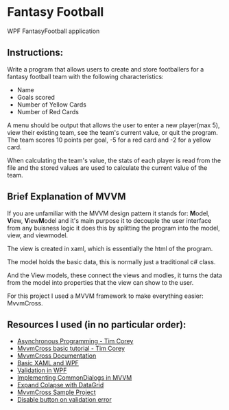 # Fantasy Football
WPF FantasyFootball application

## Instructions:
Write a program that allows users to create and store footballers 
for a fantasy football team with the following characteristics:
- Name
- Goals scored
- Number of Yellow Cards
- Number of Red Cards
      
A menu should be output that allows the user to enter a new player(max 5),
view their existing team, see the team's current value, or quit the program.
The team scores 10 points per goal, -5 for a red card and -2 for a yellow card.

When calculating the team's value, the stats of each player is read from
the file and the stored values are used to calculate the current value of the team.

## Brief Explanation of MVVM
If you are unfamiliar with the MVVM design pattern it stands for: **M**odel, **V**iew,
**V**iew**M**odel and it's main purpose it to decouple the user interface from any buisness logic
it does this by splitting the program into the model, view, and viewmodel. 

The view is created in xaml, which is essentially the html of the program.

The model holds the basic data, this is normally just a traditional c# class.

And the View models, these connect the views and modles, it turns the data from the model into properties that the view can show to the user.

For this project I used a MVVM framework to make everything easier: MvvmCross.

## Resources I used (in no particular order):
- [Asynchronous Programming - Tim Corey](https://www.youtube.com/watch?v=2moh18sh5p4)
- [MvvmCross basic tutorial - Tim Corey](https://www.youtube.com/watch?v=8E000zu8UhQ)
- [MvvmCross Documentation](https://www.mvvmcross.com/documentation/)
- [Basic XAML and WPF](https://wpf-tutorial.com/)
- [Validation in WPF](https://www.codeproject.com/Articles/15239/Validation-in-Windows-Presentation-Foundation)
- [Implementing CommonDialogs in MVVM](https://stackoverflow.com/a/64861760/14106896)
- [Expand Colapse with DataGrid](https://stackoverflow.com/questions/3829137/i-need-the-expand-collapse-for-rowdetailstemplate)
- [MvvmCross Sample Project](https://github.com/MvvmCross/MvvmCross-Samples/tree/master/StarWarsSample)
- [Disable button on validation error](https://stackoverflow.com/a/32810399/14106896)
